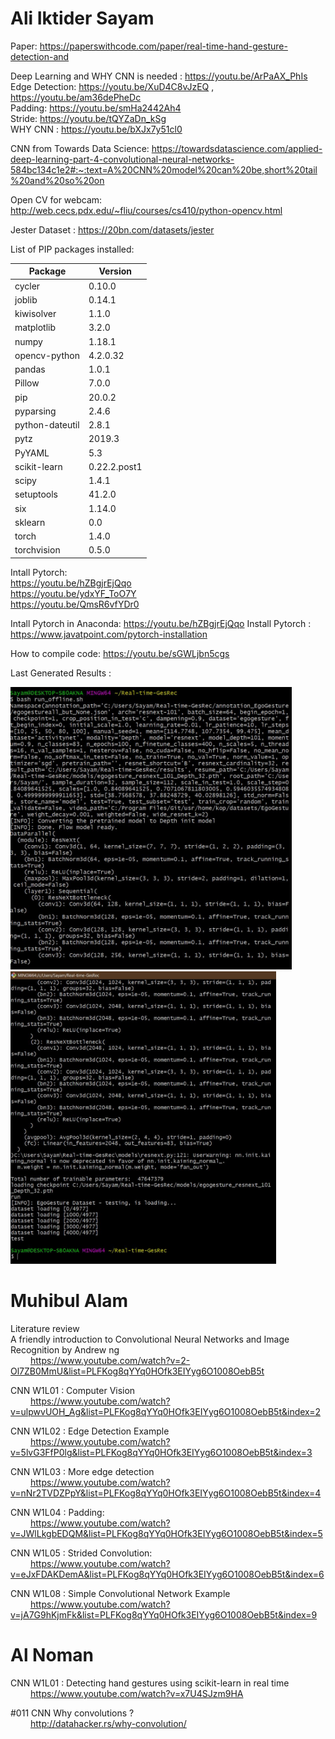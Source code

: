 # Ali Iktider Sayam

Paper: https://paperswithcode.com/paper/real-time-hand-gesture-detection-and

Deep Learning and WHY CNN is needed : https://youtu.be/ArPaAX_PhIs <br>
Edge Detection: https://youtu.be/XuD4C8vJzEQ , https://youtu.be/am36dePheDc <br>
Padding: https://youtu.be/smHa2442Ah4 <br>
Stride: https://youtu.be/tQYZaDn_kSg <br>
WHY CNN : https://youtu.be/bXJx7y51cl0 <br>


CNN from Towards Data Science: https://towardsdatascience.com/applied-deep-learning-part-4-convolutional-neural-networks-584bc134c1e2#:~:text=A%20CNN%20model%20can%20be,short%20tail%20and%20so%20on <br>

Open CV for webcam: http://web.cecs.pdx.edu/~fliu/courses/cs410/python-opencv.html

Jester Dataset : https://20bn.com/datasets/jester



List of PIP packages installed:
  
Package         | Version |
---------------| ------------ |
cycler         | 0.10.0 | <br>
joblib         | 0.14.1 | <br> 
kiwisolver     | 1.1.0| <br>
matplotlib      |3.2.0|<br>
numpy           |1.18.1|<br>
opencv-python   |4.2.0.32|<br>
pandas          |1.0.1|<br>
Pillow          |7.0.0|<br>
pip             |20.0.2|<br>
pyparsing       |2.4.6|<br>
python-dateutil |2.8.1|<br>
pytz            |2019.3|<br>
PyYAML          |5.3|<br>
scikit-learn    |0.22.2.post1|<br>
scipy           |1.4.1|<br>
setuptools      |41.2.0|<br>
six             |1.14.0|<br>
sklearn         |0.0|<br>
torch           |1.4.0|<br>
torchvision     |0.5.0|<br>





Intall Pytorch:<br>
                https://youtu.be/hZBgjrEjQqo <br>
                https://youtu.be/ydxYF_ToO7Y <br>
                https://youtu.be/QmsR6vfYDr0 <br>

Intall Pytorch in Anaconda: https://youtu.be/hZBgjrEjQqo 
Install Pytorch : https://www.javatpoint.com/pytorch-installation

How to compile code: https://youtu.be/sGWLjbn5cgs


Last Generated Results :

<div>
  <span>
  <img  src="first pat 1.JPG" width=450 alt="generated result 1">
  </span>
  <span>
    <img  src="ending pat.JPG" width=425 alt="generated result 2">
    </span>
</div>

# Muhibul Alam
Literature review 
<br>
A friendly introduction to Convolutional Neural Networks and Image Recognition by Andrew ng <br>
&emsp;&emsp; https://www.youtube.com/watch?v=2-Ol7ZB0MmU&list=PLFKog8qYYq0HOfk3EIYyg6O1008OebB5t

CNN W1L01 : Computer Vision <br>
&emsp;&emsp; https://www.youtube.com/watch?v=ulpwvUOH_Ag&list=PLFKog8qYYq0HOfk3EIYyg6O1008OebB5t&index=2 <br>

CNN W1L02 : Edge Detection Example<br>
&emsp;&emsp; https://www.youtube.com/watch?v=5lvG3FfP0lg&list=PLFKog8qYYq0HOfk3EIYyg6O1008OebB5t&index=3 <br>

CNN W1L03 : More edge detection<br>
&emsp;&emsp; https://www.youtube.com/watch?v=nNr2TVDZPpY&list=PLFKog8qYYq0HOfk3EIYyg6O1008OebB5t&index=4 <br>

CNN W1L04 : Padding: <br>
&emsp;&emsp; https://www.youtube.com/watch?v=JWlLkgbEDQM&list=PLFKog8qYYq0HOfk3EIYyg6O1008OebB5t&index=5 <br>

CNN W1L05 : Strided Convolution: <br>
&emsp;&emsp; https://www.youtube.com/watch?v=eJxFDAKDemA&list=PLFKog8qYYq0HOfk3EIYyg6O1008OebB5t&index=6 <br>

CNN W1L08 : Simple Convolutional Network Example<br>
&emsp;&emsp; https://www.youtube.com/watch?v=jA7G9hKjmFk&list=PLFKog8qYYq0HOfk3EIYyg6O1008OebB5t&index=9


# Al Noman
CNN W1L01 : Detecting hand gestures using scikit-learn in real time <br>
&emsp;&emsp; https://www.youtube.com/watch?v=x7U4SJzm9HA



 #011 CNN Why convolutions ?<br>
&emsp;&emsp; http://datahacker.rs/why-convolution/
